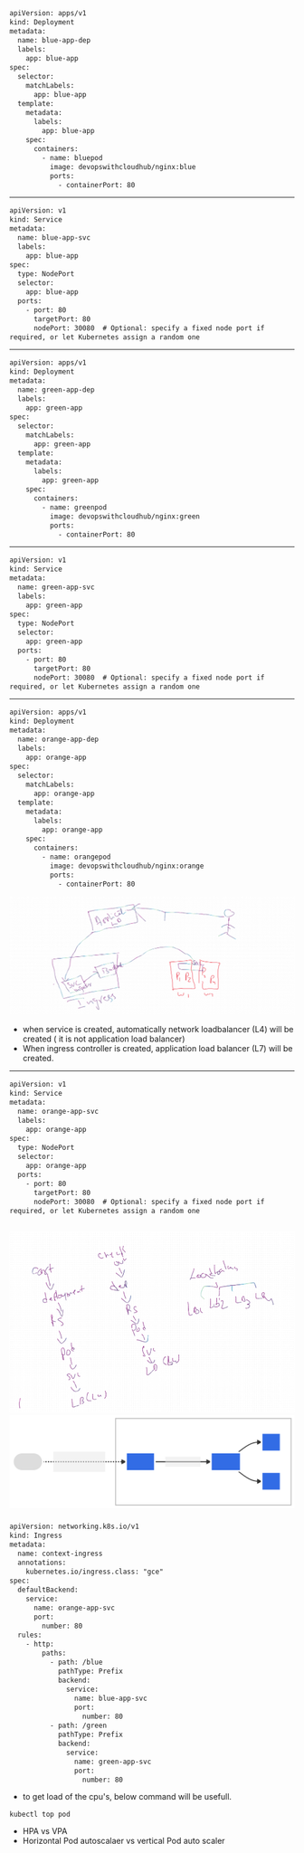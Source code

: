 
```
apiVersion: apps/v1
kind: Deployment
metadata:
  name: blue-app-dep
  labels:
    app: blue-app
spec:
  selector:
    matchLabels:
      app: blue-app
  template:
    metadata:
      labels:
        app: blue-app
    spec:
      containers:
        - name: bluepod
          image: devopswithcloudhub/nginx:blue
          ports:
            - containerPort: 80
```
---

```
apiVersion: v1
kind: Service
metadata:
  name: blue-app-svc
  labels:
    app: blue-app
spec:
  type: NodePort
  selector:
    app: blue-app
  ports:
    - port: 80
      targetPort: 80
      nodePort: 30080  # Optional: specify a fixed node port if required, or let Kubernetes assign a random one
```   
---

```
apiVersion: apps/v1
kind: Deployment
metadata:
  name: green-app-dep
  labels:
    app: green-app
spec:
  selector:
    matchLabels:
      app: green-app
  template:
    metadata:
      labels:
        app: green-app
    spec:
      containers:
        - name: greenpod
          image: devopswithcloudhub/nginx:green
          ports:
            - containerPort: 80
```
---
```
apiVersion: v1
kind: Service
metadata:
  name: green-app-svc
  labels:
    app: green-app
spec:
  type: NodePort
  selector:
    app: green-app
  ports:
    - port: 80
      targetPort: 80
      nodePort: 30080  # Optional: specify a fixed node port if required, or let Kubernetes assign a random one
```  
---
```
apiVersion: apps/v1
kind: Deployment
metadata:
  name: orange-app-dep
  labels:
    app: orange-app
spec:
  selector:
    matchLabels:
      app: orange-app
  template:
    metadata:
      labels:
        app: orange-app
    spec:
      containers:
        - name: orangepod
          image: devopswithcloudhub/nginx:orange
          ports:
            - containerPort: 80
```
![cloud-ingress-flow](/images/cloud_ingress.png)

* when service is created, automatically network loadbalancer (L4) will be created ( it is not application load balancer)
* When ingress controller is created, application load balancer (L7) will be created.

---
```
apiVersion: v1
kind: Service
metadata:
  name: orange-app-svc
  labels:
    app: orange-app
spec:
  type: NodePort
  selector:
    app: orange-app
  ports:
    - port: 80
      targetPort: 80
      nodePort: 30080  # Optional: specify a fixed node port if required, or let Kubernetes assign a random one
```
![Load Balancer](/images/LB.png)
![Ingress controller](/images/ingress.svg)
---
```
apiVersion: networking.k8s.io/v1
kind: Ingress
metadata:
  name: context-ingress
  annotations:
    kubernetes.io/ingress.class: "gce"
spec:
  defaultBackend:
    service:
      name: orange-app-svc
      port:
        number: 80
  rules:
    - http:
        paths:
          - path: /blue
            pathType: Prefix
            backend:
              service:
                name: blue-app-svc
                port:
                  number: 80
          - path: /green
            pathType: Prefix
            backend:
              service:
                name: green-app-svc
                port:
                  number: 80

```

* to get load of the cpu's, below command will be usefull.
```
kubectl top pod
```

* HPA vs VPA
* Horizontal Pod autoscalaer vs vertical Pod auto scaler